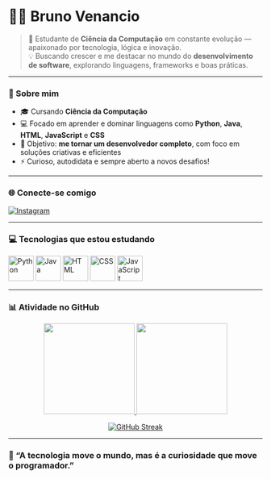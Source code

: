 # 👨‍💻 Bruno Venancio

> 🚀 Estudante de **Ciência da Computação** em constante evolução — apaixonado por tecnologia, lógica e inovação.  
> 💡 Buscando crescer e me destacar no mundo do **desenvolvimento de software**, explorando linguagens, frameworks e boas práticas.  

---

### 🌱 Sobre mim
- 🎓 Cursando **Ciência da Computação**
- 💻 Focado em aprender e dominar linguagens como **Python**, **Java**, **HTML**, **JavaScript** e **CSS**
- 🎯 Objetivo: **me tornar um desenvolvedor completo**, com foco em soluções criativas e eficientes
- ⚡ Curioso, autodidata e sempre aberto a novos desafios!

---

### 🌐 Conecte-se comigo  

<a href="https://www.instagram.com/bruno.venancio._/" target="_blank">
  <img src="https://img.icons8.com/fluency/48/instagram-new.png" alt="Instagram"/>
</a>
</a>

  
---

### 💻 Tecnologias que estou estudando

<p align="left">
  <img src="https://cdn.jsdelivr.net/gh/devicons/devicon/icons/python/python-original.svg" alt="Python" width="50" height="50"/>
  <img src="https://cdn.jsdelivr.net/gh/devicons/devicon/icons/java/java-original.svg" alt="Java" width="50" height="50"/>
  <img src="https://cdn.jsdelivr.net/gh/devicons/devicon/icons/html5/html5-original.svg" alt="HTML" width="50" height="50"/>
  <img src="https://cdn.jsdelivr.net/gh/devicons/devicon/icons/css3/css3-original.svg" alt="CSS" width="50" height="50"/>
  <img src="https://cdn.jsdelivr.net/gh/devicons/devicon/icons/javascript/javascript-original.svg" alt="JavaScript" width="50" height="50"/>
</p>

---
### 📊 Atividade no GitHub

<p align="center">
  <a href="https://github.com/brunovenanc10">
    <img height="180em" src="https://github-readme-stats.vercel.app/api?username=brunovenanc10&show_icons=true&theme=tokyonight&include_all_commits=true&count_private=true"/>
    <img height="180em" src="https://github-readme-stats.vercel.app/api/top-langs/?username=brunovenanc10&layout=compact&langs_count=7&theme=tokyonight"/>
  </a>
</p>

<p align="center">
  <a href="https://github.com/brunovenanc10">
    <img src="https://github-readme-streak-stats.herokuapp.com/?user=brunovenanc10&theme=tokyonight" alt="GitHub Streak"/>
  </a>
</p>

---



### 💭 “A tecnologia move o mundo, mas é a curiosidade que move o programador.”  



<!--
**brunovenanc10/brunovenanc10** is a ✨ _special_ ✨ repository because its `README.md` (this file) appears on your GitHub profile.

Here are some ideas to get you started:

- 🔭 I’m currently working on ...
- 🌱 I’m currently learning ...
- 👯 I’m looking to collaborate on ...
- 🤔 I’m looking for help with ...
- 💬 Ask me about ...
- 📫 How to reach me: ...
- 😄 Pronouns: ...
- ⚡ Fun fact: ...
-->
